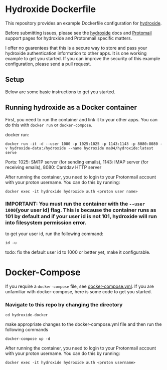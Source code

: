 # Hydroxide Dockerfile

This repository provides an example Dockerfile configuration for [hydroxide](https://github.com/emersion/hydroxide).

Before submitting issues, please see the [hydroxide](https://github.com/emersion/hydroxide) docs and [Protomail](https://protonmail.com/support/) support pages for hydroxide and Protonmail specific matters.

I offer no guarentees that this is a secure way to store and pass your hydroxide authentication information to other apps. It is one working example to get you started. If you can improve the security of this example configuration, please send a pull request. 

## Setup

Below are some basic instructions to get you started.

## Running hydroxide as a Docker container

First, you need to run the container and link it to your other apps. You can do this with `docker run` or `docker-compose`.

docker run:

```
docker run -it -d --user 1000 -p 1025:1025 -p 1143:1143 -p 8080:8080 -v hydroxide-data:/hydroxide --name hydroxide ma04/hydroxide:latest serve
```

Ports:
1025: SMTP server (for sending emails), 1143: IMAP server (for receiving emails), 8080: Carddav HTTP server

After running the container, you need to login to your Protonmail account with your proton username. You can do this by running:

```
docker exec -it hydroxide hydroxide auth <proton user name>
```


### IMPORTANT: You must run the container with the `--user 1000`(your user id) flag. This is because the container runs as 101 by default and if your user id is not 101, hydroxide will run into filesystem permission error.

to get your user id, run the following command:

```
id -u
```
todo: fix the default user id to 1000 or better yet, make it configurable.

# Docker-Compose

If you require a `docker-compose` file, see [docker-compose.yml](docker-compose.yml). If you are unfamiliar with docker-compose, here is some code to get you started.


### Navigate to this repo by changing the directory
```
cd hydroxide-docker
```

make appropriate changes to the docker-compose.yml file and then run the following commands

```
docker-compose up -d
```

After running the container, you need to login to your Protonmail account with your proton username. You can do this by running:

```
docker exec -it hydroxide hydroxide auth <proton username>
```


